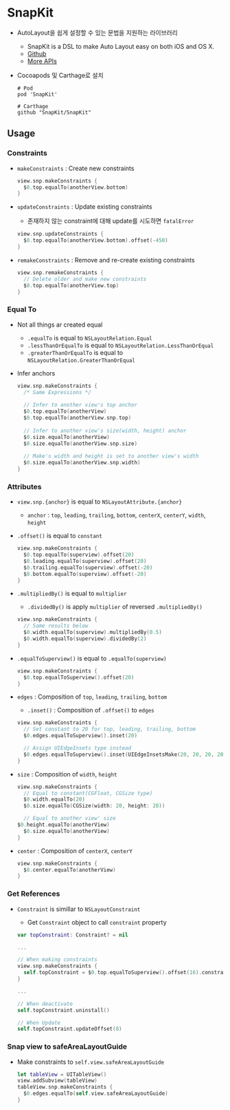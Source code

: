 # SnapKit

- AutoLayout을 쉽게 설정할 수 있는 문법을 지원하는 라이브러리

  - SnapKit is a DSL to make Auto Layout easy on both iOS and OS X.
  - [Github](https://github.com/SnapKit/SnapKit)
  - [More APIs](http://snapkit.io/docs/)

- Cocoapods 및 Carthage로 설치

  ```shell
  # Pod
  pod 'SnapKit'
  
  # Carthage
  github "SnapKit/SnapKit"
  ```

## Usage

### Constraints

- `makeConstraints` : Create new constraints

  ```swift
  view.snp.makeConstraints {
    $0.top.equalTo(anotherView.bottom)
  }
  ```

- `updateConstraints` : Update existing constraints

  - 존재하지 않는 constraint에 대해 update를 시도하면 `fatalError`

  ```swift
  view.snp.updateConstraints {
    $0.top.equalTo(anotherView.bottom).offset(-450)
  }
  ```

- `remakeConstraints` : Remove and re-create existing constraints

  ```swift
  view.snp.remakeConstraints {
    // Delete older and make new constraints
    $0.top.equalTo(anotherView.top)
  }
  ```

### Equal To

- Not all things ar created equal

  - `.equalTo` is equal to `NSLayoutRelation.Equal`
  - `.lessThanOrEqualTo` is equal to `NSLayoutRelation.LessThanOrEqual`
  - `.greaterThanOrEqualTo` is equal to `NSLayoutRelation.GreaterThanOrEqual`

- Infer anchors

  ```swift
  view.snp.makeConstraints {
    /* Same Expressions */
    
    // Infer to another view's top anchor
    $0.top.equalTo(anotherView)
    $0.top.equalTo(anotherView.snp.top)
    
    // Infer to another view's size(width, height) anchor
    $0.size.equalTo(anotherView)
    $0.size.equalTo(anotherView.snp.size)
    
    // Make's width and height is set to another view's width
   	$0.size.equalTo(anotherView.snp.width)
  }
  ```

### Attributes

- `view.snp.{anchor}` is equal to `NSLayoutAttribute.{anchor}`

  - `anchor` : `top`, `leading`, `trailing`, `bottom`, `centerX`, `centerY`, `width`, `height`

- `.offset()` is equal to `constant`

  ```swift
  view.snp.makeConstraints {
    $0.top.equalTo(superview).offset(20)
    $0.leading.equalTo(superview).offset(20)
    $0.trailing.equalTo(superview).offset(-20)
    $0.bottom.equalTo(superview).offset(-20)
  }
  ```

- `.multipliedBy()` is equal to `multiplier`

  - `.dividedBy()` is apply `multiplier` of reversed `.multipliedBy()`

  ```swift
  view.snp.makeConstraints {
    // Same results below
    $0.width.equalTo(superview).multipliedBy(0.5)
    $0.width.equalTo(superview).dividedBy(2)
  }
  ```

- `.equalToSuperview()` is equal to `.equalTo(superview)`

  ```swift
  view.snp.makeConstraints {
    $0.top.equalToSuperview().offset(20)
  }
  ```

- `edges` : Composition of `top`, `leading`, `trailing`, `bottom`

  - `.inset()` : Composition of `.offset()` to `edges`

  ```swift
  view.snp.makeConstraints {
    // Set constant to 20 for top, leading, trailing, bottom
    $0.edges.equalToSuperview().inset(20)

    // Assign UIEdgeInsets type instead
    $0.edges.equalToSuperview().inset(UIEdgeInsetsMake(20, 20, 20, 20))
  }
  ```

- `size` : Composition of `width`, `height`

  ```swift
  view.snp.makeConstraints {
    // Equal to constant(CGFloat, CGSize type)
    $0.width.equalTo(20)
    $0.size.equalTo(CGSize(width: 20, height: 20))

    // Equal to another view' size
  $0.height.equalTo(anotherView)  
    $0.size.equalTo(anotherView)
  }
  ```
  
- `center` : Composition of `centerX`, `centerY`

  ```swift
  view.snp.makeConstraints {
    $0.center.equalTo(anotherView)
  }
  ```

### Get References

- `Constraint` is simillar to `NSLayoutConstraint`

  - Get `Constraint` object to call `constraint` property

  ```swift
  var topConstraint: Constraint? = nil
  
  ...
  
  // When making constraints
  view.snp.makeConstraints {
    self.topConstraint = $0.top.equalToSuperview().offset(16).constraint
  }
  
  ...
  
  // When deactivate
  self.topConstraint.uninstall()
  
  // When Update
  self.topConstraint.updateOffset(8)
  ```

### Snap view to safeAreaLayoutGuide

- Make constraints to `self.view.safeAreaLayoutGuide`

  ```swift
  let tableView = UITableView()
  view.addSubview(tableView)
  tableView.snp.makeConstraints {
    $0.edges.equalTo(self.view.safeAreaLayoutGuide)
  }
  ```



